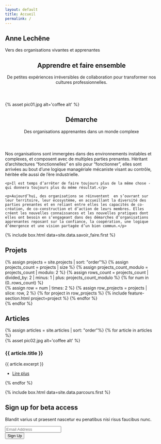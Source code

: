 ```yaml
---
layout: default
title: Accueil
permalink: /
---
```



<section id="banner">
  <h2>Anne Lechêne</h2>
  <p>Vers des organisations vivantes et apprenantes</p>
  <!-- <ul class="actions special">
      <li><a href="#" class="button primary">Sign Up</a></li>
      <li><a href="#" class="button">Learn More</a></li>
  </ul> -->
</section>

<!-- Main -->
<section id="main" class="container">
  <section class="box special">
    <header class="major">
      <h2>Apprendre et faire ensemble</h2>
      <p>De petites expériences irréversibles de collaboration pour transformer nos cultures professionnelles.</p>
    </header>
    <span class="image featured">
    {% asset pic01.jpg alt='coffee alt' %}
    </span>
  </section>




  <section class="box">
    <header>
      <h2 id="demarche">Démarche</h2>
      <p>Des organisations apprenantes dans un monde complexe</p>
    </header>
    <p>Nos organisations sont immergées dans des environnements instables et complexes, et composent avec de multiples parties prenantes. Héritant d’architectures “fonctionnelles” en silo pour “fonctionner”, elles sont arrivées au bout d’une logique managériale mécaniste visant au contrôle, héritée elle aussi de l’ère industrielle.</p>

    <p>Il est temps d’arrêter de faire toujours plus de la même chose - qui donnera toujours plus du même résultat.</p>

    <p>Aujourd’hui, des organisations se réinventent  en s’ouvrant sur leur territoire, leur écosystème, en accueillant la diversité des parties prenantes et en reliant entre elles les capacités de co-création, de co-construction et d’action de leurs membres. Elles créent les nouvelles connaissances et les nouvelles pratiques dont elles ont besoin en s’engageant dans des démarches d’organisations apprenantes reposant sur la confiance, la coopération, une logique d’émergence et une vision partagée d’un bien commun.</p>
</section>

  {% include box.html data=site.data.savoir_faire.first %}
<!-- <section class="box">
  <header>
    <h2>Savoir-faire</h2>
    <p>J’accompagne des démarches d’organisations apprenantes</p>
  </header>
  <p>Concrètement, je mets à disposition un ensemble de savoir-faire que j’ai développés en travaillant dans trois écosystèmes professionnels innovants :  l’ingénierie pédagogique, les processus d’intelligence collective et de gouvernance partagée, les outils numériques collaboratifs. </p>

  <p>Parmi les savoir-faire que je suis capable de partager :</p>

  <ul>
    <li>Créer des espaces et des temps apprenants coopératifs</li>
    <li>Élaborer une démarche pédagogique multi-parties prenantes</li>
    <li>Dessiner des services numériques soutenants</li>
    <li>Faciliter des processus d’intelligence collective</li>
    <li>Soutenir la capitalisation des connaissances créées</li>
    <li>Comprendre et m’intégrer dans un projet complexe</li>
    <li>Intégrer une ingénierie d’innovation nationale ou européenne</li>
    <li>Mettre en place une recherche-action reliant praticiens et chercheurs</li>
  </ul>

  <p>Au gré des projets, je fais volontiers alliance pour réunir les savoir-faire dont vous avez besoin, et poursuivre ma propre démarche d’apprentissage permanent.</p>
</section> -->




<section class="box special features projects-box">
  <h2>Projets</h2>
{% assign projects = site.projects | sort: "order"%}
{% assign projects_count = projects | size %}
{% assign projects_count_modulo = projects_count | modulo: 2 %}
{% assign rows_count = projects_count | divided_by: 2 | minus: 1 | plus: projects_count_modulo %}
{% for num in (0..rows_count) %}
  <div class="features-row">
  {% assign row = num | times: 2 %}
  {% assign row_projects = projects | slice: row, 2 %}
  {% for project in row_projects %}
    {% include feature-section.html project=project %}
  {% endfor %}
  </div>
{% endfor %}
</section>

<h2>Articles</h2>
<div class="row">
  {% assign articles = site.articles | sort: "order"%}
  {% for article in articles %}
    <div class="col-6 col-12-narrower">
      <section class="box special">
        <span class="image featured">{% asset pic02.jpg alt='coffee alt' %}</span>
        <h3>{{ article.title }}</h3>
        <p>{{ article.excerpt }}</p>
        <ul class="actions special">
          <li><a href="{{article.url}}" class="button alt">Lire plus</a></li>
        </ul>
      </section>
    </div>
  {% endfor %}
</div>

{% include box.html data=site.data.parcours.first %}

<!-- CTA -->
<section id="cta">
  <h2>Sign up for beta access</h2>
  <p>Blandit varius ut praesent nascetur eu penatibus nisi risus faucibus nunc.</p>
  <form>
    <div class="row gtr-50 gtr-uniform">
      <div class="col-8 col-12-mobilep">
          <input type="email" name="email" id="email" placeholder="Email Address" />
      </div>
      <div class="col-4 col-12-mobilep">
          <input type="submit" value="Sign Up" class="fit" />
      </div>
    </div>
  </form>

</section>

<!-- {% asset fanions.jpg @magick:2x @magick:quality=50 magick:resize="300" alt='This is my alt' %}
{% asset fanions.jpg @magick:2x magick:crop="200x300+0+0" magick:gravity="center"  alt='This is my alt' %}
{% asset fanions.jpg @magick:2x magick:crop="200x300+0+0" magick:gravity="center" magick:compress="jpeg" magick:quality="80"  alt='This is my alt' %}
<br>


{% asset coffee01.jpg alt='coffee alt'
    srcset:width="800"
    srcset:width="600"
    srcset:width="400"
      %} -->
